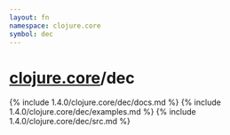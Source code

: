 ```yaml
---
layout: fn
namespace: clojure.core
symbol: dec
---
```


# [clojure.core](../)/dec

{% include 1.4.0/clojure.core/dec/docs.md %}
{% include 1.4.0/clojure.core/dec/examples.md %}
{% include 1.4.0/clojure.core/dec/src.md %}

